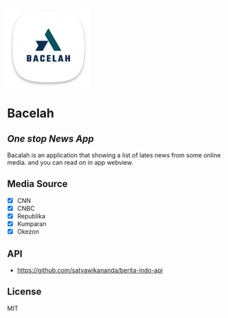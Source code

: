 ![alt text](https://github.com/dimassubaktian/bacelah/blob/master/assets/launcher-icon/android/res/mipmap-xxxhdpi/ic_launcher.png?raw=true)

# Bacelah
## _One stop News App_

Bacalah is an application that showing a list of lates news from some online media. and you can read on in app webview.

## Media Source

- [x] CNN
- [x] CNBC
- [x] Republika
- [x] Kumparan
- [x] Okezon
 
## API
- https://github.com/satyawikananda/berita-indo-api

## License

MIT